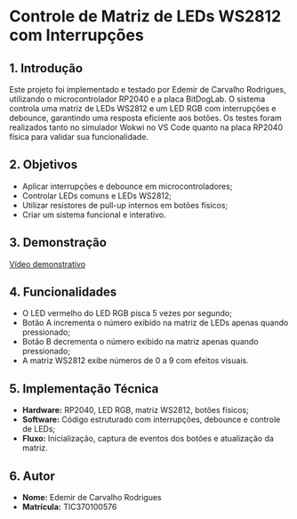 # Controle de Matriz de LEDs WS2812 com Interrupções

## 1. Introdução
Este projeto foi implementado e testado por Edemir de Carvalho Rodrigues, utilizando o microcontrolador RP2040 e a placa BitDogLab. O sistema controla uma matriz de LEDs WS2812 e um LED RGB com interrupções e debounce, garantindo uma resposta eficiente aos botões. Os testes foram realizados tanto no simulador Wokwi no VS Code quanto na placa RP2040 física para validar sua funcionalidade.

## 2. Objetivos
- Aplicar interrupções e debounce em microcontroladores;
- Controlar LEDs comuns e LEDs WS2812;
- Utilizar resistores de pull-up internos em botões físicos;
- Criar um sistema funcional e interativo.

## 3. Demonstração
[Vídeo demonstrativo](https://drive.google.com/file/d/103cKUlCGyTDEn5tWDFDRoPzKEX31FT8b/view?usp=drive_link)

## 4. Funcionalidades
- O LED vermelho do LED RGB pisca 5 vezes por segundo;
- Botão A incrementa o número exibido na matriz de LEDs apenas quando pressionado;
- Botão B decrementa o número exibido na matriz apenas quando pressionado;
- A matriz WS2812 exibe números de 0 a 9 com efeitos visuais.

## 5. Implementação Técnica
- **Hardware:** RP2040, LED RGB, matriz WS2812, botões físicos;
- **Software:** Código estruturado com interrupções, debounce e controle de LEDs;
- **Fluxo:** Inicialização, captura de eventos dos botões e atualização da matriz.

## 6. Autor
- **Nome:** Edemir de Carvalho Rodrigues
- **Matrícula:** TIC370100576
